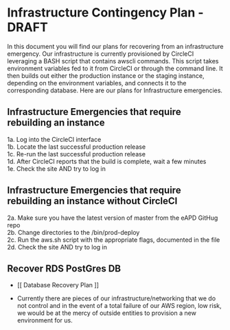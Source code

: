 # Infrastructure Contingency Plan - DRAFT

In this document you will find our plans for recovering from an infrastructure emergency. Our infrastructure is currently provisioned by CircleCI leveraging a BASH script that contains awscli commands. This script takes environment variables fed to it from CircleCI or through the command line. It then builds out either the production instance or the staging instance, depending on the environment variables, and connects it to the corresponding database. Here are our plans for Infrastructure emergencies.

## Infrastructure Emergencies that require rebuilding an instance
1a. Log into the CircleCI interface  
1b. Locate the last successful production release  
1c. Re-run the last successful production release  
1d. After CircleCI reports that the build is complete, wait a few minutes  
1e. Check the site AND try to log in  

## Infrastructure Emergencies that require rebuilding an instance without CircleCI
2a. Make sure you have the latest version of master from the eAPD GitHug repo  
2b. Change directories to the /bin/prod-deploy  
2c. Run the aws.sh script with the appropriate flags, documented in the file  
2d. Check the site AND try to log in  

## Recover RDS PostGres DB
* [[ Database Recovery Plan ]]

* Currently there are pieces of our infrastructure/networking that we do not control and in the event of a total failure of our AWS region, low risk, we would be at the mercy of outside entities to provision a new environment for us.
